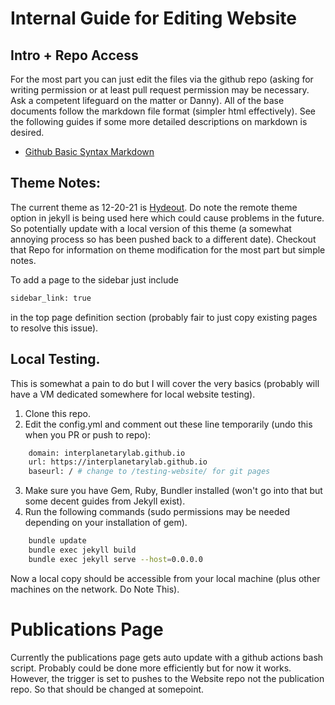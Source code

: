 # Internal Guide for Editing Website

## Intro + Repo Access
 For the most part you can just edit the files via the github repo (asking for writing permission or at least pull request permission may be necessary. Ask a competent lifeguard on the matter or Danny).
<a/> 
 All of the base documents follow the markdown file format (simpler html effectively). See the following guides if some more detailed descriptions on markdown is desired.
 - [Github Basic Syntax Markdown](https://docs.github.com/en/github/writing-on-github/getting-started-with-writing-and-formatting-on-github/basic-writing-and-formatting-syntax)

## Theme Notes:
 The current theme as 12-20-21 is [Hydeout](https://github.com/fongandrew/hydeout). Do note the remote theme option in jekyll is being used here which could cause problems in the future. So potentially update with a local version of this theme (a somewhat annoying process so has been pushed back to a different date). Checkout that Repo for information on theme modification for the most part but simple notes.

<a/>

 To add a page to the sidebar just include
```bash
sidebar_link: true
```
in the top page definition section (probably fair to just copy existing pages to resolve this issue).

## Local Testing.
This is somewhat a pain to do but I will cover the very basics (probably will have a VM dedicated somewhere for local website testing).

 1. Clone this repo.
 2. Edit the config.yml and comment out these line temporarily (undo this when you PR or push to repo):
```bash
	domain: interplanetarylab.github.io
	url: https://interplanetarylab.github.io
	baseurl: / # change to /testing-website/ for git pages
```
 3. Make sure you have Gem, Ruby, Bundler installed (won't go into that but some decent guides from Jekyll exist).
 4. Run the following commands (sudo permissions may be needed depending on your installation of gem).
```bash
	bundle update
	bundle exec jekyll build
	bundle exec jekyll serve --host=0.0.0.0
``` 

Now a local copy should be accessible from your local machine (plus other machines on the network. Do Note This).


# Publications Page
 Currently the publications page gets auto update with a github actions bash script. Probably could be done more efficiently but for now it works. However, the trigger is set to pushes to the Website repo not the publication repo. So that should be changed at somepoint.
